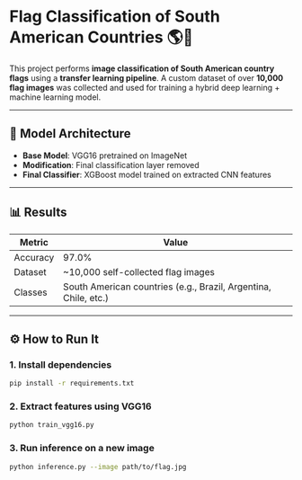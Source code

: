 # Flag Classification of South American Countries 🌎🚩

This project performs **image classification of South American country flags** using a **transfer learning pipeline**. A custom dataset of over **10,000 flag images** was collected and used for training a hybrid deep learning + machine learning model.

---

## 🧠 Model Architecture

- **Base Model**: VGG16 pretrained on ImageNet
- **Modification**: Final classification layer removed
- **Final Classifier**: XGBoost model trained on extracted CNN features

---

## 📊 Results

| Metric     | Value  |
|------------|--------|
| Accuracy   | 97.0%  |
| Dataset    | ~10,000 self-collected flag images |
| Classes    | South American countries (e.g., Brazil, Argentina, Chile, etc.) |

---

## ⚙️ How to Run It

### 1. Install dependencies

```bash
pip install -r requirements.txt
```

### 2. Extract features using VGG16

```bash
python train_vgg16.py
```
### 3. Run inference on a new image

```bash
python inference.py --image path/to/flag.jpg
```


